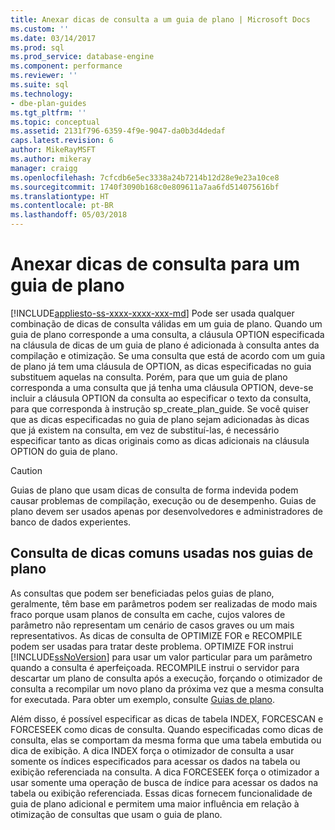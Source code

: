 ```yaml
---
title: Anexar dicas de consulta a um guia de plano | Microsoft Docs
ms.custom: ''
ms.date: 03/14/2017
ms.prod: sql
ms.prod_service: database-engine
ms.component: performance
ms.reviewer: ''
ms.suite: sql
ms.technology:
- dbe-plan-guides
ms.tgt_pltfrm: ''
ms.topic: conceptual
ms.assetid: 2131f796-6359-4f9e-9047-da0b3d4dedaf
caps.latest.revision: 6
author: MikeRayMSFT
ms.author: mikeray
manager: craigg
ms.openlocfilehash: 7cfcdb6e5ec3338a24b7214b12d28e9e23a10ce8
ms.sourcegitcommit: 1740f3090b168c0e809611a7aa6fd514075616bf
ms.translationtype: HT
ms.contentlocale: pt-BR
ms.lasthandoff: 05/03/2018
---
```

# <a name="attach-query-hints-to-a-plan-guide"></a>Anexar dicas de consulta para um guia de plano
[!INCLUDE[appliesto-ss-xxxx-xxxx-xxx-md](../../includes/appliesto-ss-xxxx-xxxx-xxx-md.md)]
  Pode ser usada qualquer combinação de dicas de consulta válidas em um guia de plano. Quando um guia de plano corresponde a uma consulta, a cláusula OPTION especificada na cláusula de dicas de um guia de plano é adicionada à consulta antes da compilação e otimização. Se uma consulta que está de acordo com um guia de plano já tem uma cláusula de OPTION, as dicas especificadas no guia substituem aquelas na consulta. Porém, para que um guia de plano corresponda a uma consulta que já tenha uma cláusula OPTION, deve-se incluir a cláusula OPTION da consulta ao especificar o texto da consulta, para que corresponda à instrução sp_create_plan_guide. Se você quiser que as dicas especificadas no guia de plano sejam adicionadas às dicas que já existem na consulta, em vez de substituí-las, é necessário especificar tanto as dicas originais como as dicas adicionais na cláusula OPTION do guia de plano.  
  
> [!CAUTION]  
>  Guias de plano que usam dicas de consulta de forma indevida podem causar problemas de compilação, execução ou de desempenho. Guias de plano devem ser usados apenas por desenvolvedores e administradores de banco de dados experientes.  
  
## <a name="common-query-hints-used-in-plan-guides"></a>Consulta de dicas comuns usadas nos guias de plano  
 As consultas que podem ser beneficiadas pelos guias de plano, geralmente, têm base em parâmetros podem ser realizadas de modo mais fraco porque usam planos de consulta em cache, cujos valores de parâmetro não representam um cenário de casos graves ou um mais representativos. As dicas de consulta de OPTIMIZE FOR e RECOMPILE podem ser usadas para tratar deste problema. OPTIMIZE FOR instrui [!INCLUDE[ssNoVersion](../../includes/ssnoversion-md.md)] para usar um valor particular para um parâmetro quando a consulta é aperfeiçoada. RECOMPILE instrui o servidor para descartar um plano de consulta após a execução, forçando o otimizador de consulta a recompilar um novo plano da próxima vez que a mesma consulta for executada. Para obter um exemplo, consulte [Guias de plano](../../relational-databases/performance/plan-guides.md).  
  
 Além disso, é possível especificar as dicas de tabela INDEX, FORCESCAN e FORCESEEK como dicas de consulta. Quando especificadas como dicas de consulta, elas se comportam da mesma forma que uma tabela embutida ou dica de exibição. A dica INDEX força o otimizador de consulta a usar somente os índices especificados para acessar os dados na tabela ou exibição referenciada na consulta. A dica FORCESEEK força o otimizador a usar somente uma operação de busca de índice para acessar os dados na tabela ou exibição referenciada. Essas dicas fornecem funcionalidade de guia de plano adicional e permitem uma maior influência em relação à otimização de consultas que usam o guia de plano.  
  
  
